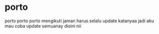 # porto
porto porto porto
mengikuti jaman harus selalu update katanyaa jadi aku mau coba update semuanay disini nii 
